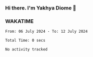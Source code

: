 ### Hi there. I'm Yakhya Diome 👋

### WAKATIME
<!--START_SECTION:waka-->

```txt
From: 06 July 2024 - To: 12 July 2024

Total Time: 0 secs

No activity tracked
```

<!--END_SECTION:waka-->
